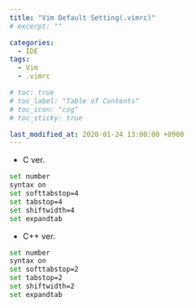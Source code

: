 ```yaml
---
title: "Vim Default Setting(.vimrc)"
# excerpt: ""

categories:
  - IDE
tags:
  - Vim
  - .vimrc

# toc: true 
# toc_label: "Table of Contents"
# toc_icon: "cog"
# toc_sticky: true

last_modified_at: 2020-01-24 13:00:00 +0900
---
```


* C ver.
```bash
set number
syntax on
set softtabstop=4
set tabstop=4
set shiftwidth=4
set expandtab
```

* C++ ver.
```bash
set number
syntax on
set softtabstop=2
set tabstop=2
set shiftwidth=2
set expandtab
```
